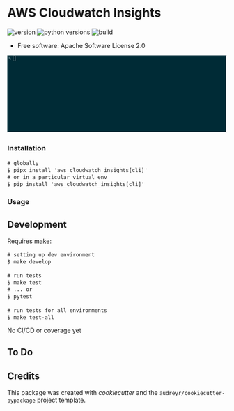 # AWS Cloudwatch Insights

![version](https://img.shields.io/pypi/v/curl_arguments_url)
![python versions](https://img.shields.io/pypi/pyversions/curl_arguments_url)
![build](https://img.shields.io/github/actions/workflow/status/valmikirao/curl_arguments_url/push-workflow.yml?branch=master)

* Free software: Apache Software License 2.0

![demo](https://raw.githubusercontent.com/valmikirao/curl_arguments_url/master/assets/demo.gif)


### Installation

```shell
# globally
$ pipx install 'aws_cloudwatch_insights[cli]'
# or in a particular virtual env
$ pip install 'aws_cloudwatch_insights[cli]'
```

### Usage

## Development

Requires make:

```shell
# setting up dev environment
$ make develop

# run tests
$ make test
# ... or
$ pytest

# run tests for all environments
$ make test-all

```

No CI/CD or coverage yet

## To Do

## Credits

This package was created with _cookiecutter_ and the `audreyr/cookiecutter-pypackage` project template.
